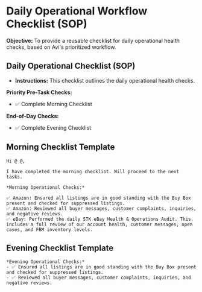 # Daily Operational Workflow Checklist (SOP)

**Objective:** To provide a reusable checklist for daily operational health checks, based on Avi's prioritized workflow.


## Daily Operational Checklist (SOP)

*   **Instructions:** This checklist outlines the daily operational health checks.



**Priority Pre-Task Checks:**
- ✅ Complete Morning Checklist

**End-of-Day Checks:**
- ✅ Complete Evening Checklist


## Morning Checklist Template

```
Hi @ @,

I have completed the morning checklist. Will proceed to the next tasks.

*Morning Operational Checks:*

✅ Amazon: Ensured all listings are in good standing with the Buy Box present and checked for suppressed listings.
✅ Amazon: Reviewed all buyer messages, customer complaints, inquiries, and negative reviews.
✅ eBay: Performed the daily STK eBay Health & Operations Audit. This includes a full review of our account health, customer messages, open cases, and FBM inventory levels.
```

## Evening Checklist Template

```
*Evening Operational Checks:*
- ✅ Ensured all listings are in good standing with the Buy Box present and checked for suppressed listings.
- ✅ Reviewed all buyer messages, customer complaints, inquiries, and negative reviews.
```
